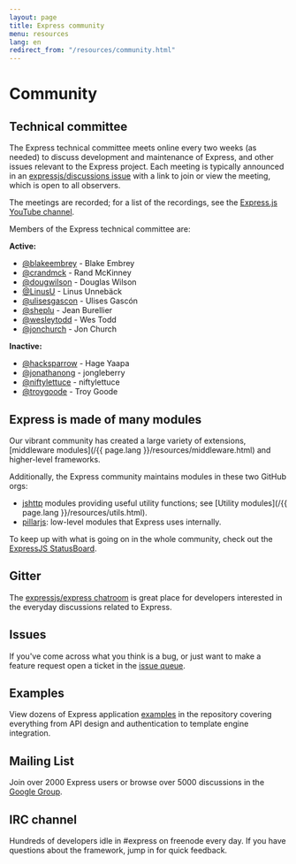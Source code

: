 ```yaml
---
layout: page
title: Express community
menu: resources
lang: en
redirect_from: "/resources/community.html"
---
```


# Community

## Technical committee

The Express technical committee meets online every two weeks (as needed) to discuss development and maintenance of Express,
and other issues relevant to the Express project. Each meeting is typically announced in an
[expressjs/discussions issue](https://github.com/expressjs/discussions/issues) with a link to join or view the meeting, which is
open to all observers.

The meetings are recorded; for a list of the recordings, see the [Express.js YouTube channel](https://www.youtube.com/channel/UCYjxjAeH6TRik9Iwy5nXw7g).

Members of the Express technical committee are:

**Active:**

- [@blakeembrey](https://github.com/blakeembrey) - Blake Embrey
- [@crandmck](https://github.com/crandmck) - Rand McKinney
- [@dougwilson](https://github.com/dougwilson) - Douglas Wilson
- [@LinusU](https://github.com/LinusU) - Linus Unnebäck
- [@ulisesgascon](https://github.com/ulisesGascon) - Ulises Gascón
- [@sheplu](https://github.com/sheplu) - Jean Burellier
- [@wesleytodd](https://github.com/wesleytodd) - Wes Todd
- [@jonchurch](https://github.com/jonchurch) - Jon Church

**Inactive:**

- [@hacksparrow](https://github.com/hacksparrow) - Hage Yaapa
- [@jonathanong](https://github.com/jonathanong) - jongleberry
- [@niftylettuce](https://github.com/niftylettuce) - niftylettuce
- [@troygoode](https://github.com/troygoode) - Troy Goode

## Express is made of many modules

Our vibrant community has created a large variety of extensions,
[middleware modules](/{{ page.lang }}/resources/middleware.html) and higher-level frameworks.

Additionally, the Express community maintains modules in these two GitHub orgs:

- [jshttp](https://jshttp.github.io/) modules providing useful utility functions; see [Utility modules](/{{ page.lang }}/resources/utils.html).
- [pillarjs](https://pillarjs.github.io/): low-level modules that Express uses internally.

To keep up with what is going on in the whole community, check out the [ExpressJS StatusBoard](https://expressjs.github.io/statusboard/).

## Gitter

The [expressjs/express chatroom](https://gitter.im/expressjs/express) is great place
for developers interested in the everyday discussions related to Express.

## Issues

If you've come across what you think is a bug, or just want to make
a feature request open a ticket in the [issue queue](https://github.com/expressjs/express/issues).

## Examples

View dozens of Express application [examples](https://github.com/expressjs/express/tree/master/examples)
in the repository covering everything from API design and authentication to template engine integration.

## Mailing List

Join over 2000 Express users or browse over 5000
discussions in the [Google Group](https://groups.google.com/group/express-js).

## IRC channel

Hundreds of developers idle in #express on freenode every day.
If you have questions about the framework, jump in for quick
feedback.
